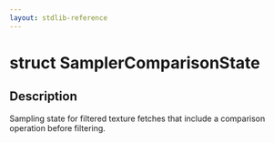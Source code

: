 ```yaml
---
layout: stdlib-reference
---
```


# struct SamplerComparisonState

## Description

Sampling state for filtered texture fetches that include a comparison operation before filtering.

